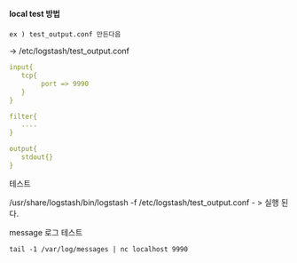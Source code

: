 
#### local test 방법

```
ex ) test_output.conf 만든다음
```
-> /etc/logstash/test_output.conf

```yml
input{
   tcp{
        port => 9990
   }
}
```

```yml
filter{
   ....
}
```

```yml
output{
   stdout{}
}
```

테스트

/usr/share/logstash/bin/logstash -f /etc/logstash/test_output.conf - > 실행 된다.

message 로그 테스트

```
tail -1 /var/log/messages | nc localhost 9990
```
